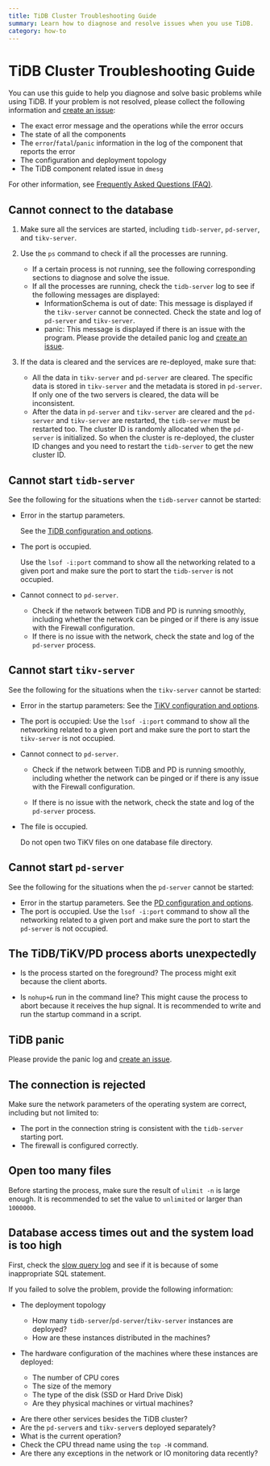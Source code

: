 ```yaml
---
title: TiDB Cluster Troubleshooting Guide
summary: Learn how to diagnose and resolve issues when you use TiDB.
category: how-to
---
```


# TiDB Cluster Troubleshooting Guide

You can use this guide to help you diagnose and solve basic problems while using TiDB. If your problem is not resolved, please collect the following information and [create an issue](https://github.com/pingcap/tidb/issues/new/choose):

- The exact error message and the operations while the error occurs
- The state of all the components
- The `error`/`fatal`/`panic` information in the log of the component that reports the error
- The configuration and deployment topology
- The TiDB component related issue in `dmesg`

For other information, see [Frequently Asked Questions (FAQ)](/faq/tidb.md).

## Cannot connect to the database

1. Make sure all the services are started, including `tidb-server`, `pd-server`, and `tikv-server`.
2. Use the `ps` command to check if all the processes are running.

    - If a certain process is not running, see the following corresponding sections to diagnose and solve the issue.

    + If all the processes are running, check the `tidb-server` log to see if the following messages are displayed:
        - InformationSchema is out of date: This message is displayed if the `tikv-server` cannot be connected. Check the state and log of `pd-server` and `tikv-server`.
        - panic: This message is displayed if there is an issue with the program. Please provide the detailed panic log and [create an issue](https://github.com/pingcap/tidb/issues/new/choose).

3. If the data is cleared and the services are re-deployed, make sure that:

    - All the data in `tikv-server` and `pd-server` are cleared.
    The specific data is stored in `tikv-server` and the metadata is stored in `pd-server`. If only one of the two servers is cleared, the data will be inconsistent.
    - After the data in `pd-server` and `tikv-server` are cleared and the `pd-server` and `tikv-server` are restarted, the `tidb-server` must be restarted too.
    The cluster ID is randomly allocated when the `pd-server` is initialized. So when the cluster is re-deployed, the cluster ID changes and you need to restart the `tidb-server` to get the new cluster ID.

## Cannot start `tidb-server`

See the following for the situations when the `tidb-server` cannot be started:

- Error in the startup parameters.

    See the [TiDB configuration and options](/reference/configuration/tidb-server/configuration.md).

- The port is occupied.

    Use the `lsof -i:port` command to show all the networking related to a given port and make sure the port to start the `tidb-server` is not occupied.

+ Cannot connect to `pd-server`.

    - Check if the network between TiDB and PD is running smoothly, including whether the network can be pinged or if there is any issue with the Firewall configuration.
    - If there is no issue with the network, check the state and log of the `pd-server` process.

## Cannot start `tikv-server`

See the following for the situations when the `tikv-server` cannot be started:

- Error in the startup parameters: See the [TiKV configuration and options](/reference/configuration/tikv-server/configuration.md).

- The port is occupied: Use the `lsof -i:port` command to show all the networking related to a given port and make sure the port to start the `tikv-server` is not occupied.

+ Cannot connect to `pd-server`.

    - Check if the network between TiDB and PD is running smoothly, including whether the network can be pinged or if there is any issue with the Firewall configuration.

    - If there is no issue with the network, check the state and log of the `pd-server` process.

- The file is occupied.

    Do not open two TiKV files on one database file directory.

## Cannot start `pd-server`

See the following for the situations when the `pd-server` cannot be started:

- Error in the startup parameters.
    See the [PD configuration and options](/reference/configuration/pd-server/configuration.md).
- The port is occupied.
    Use the `lsof -i:port` command to show all the networking related to a given port and make sure the port to start the `pd-server` is not occupied.

## The TiDB/TiKV/PD process aborts unexpectedly

- Is the process started on the foreground? The process might exit because the client aborts.

- Is `nohup+&` run in the command line? This might cause the process to abort because it receives the hup signal. It is recommended to write and run the startup command in a script.

## TiDB panic

Please provide the panic log and [create an issue](https://github.com/pingcap/tidb/issues/new/choose).

## The connection is rejected

Make sure the network parameters of the operating system are correct, including but not limited to:

- The port in the connection string is consistent with the `tidb-server` starting port.
- The firewall is configured correctly.

## Open too many files

Before starting the process, make sure the result of `ulimit -n` is large enough. It is recommended to set the value to `unlimited` or larger than `1000000`.

## Database access times out and the system load is too high

First, check the [slow query log](/how-to/maintain/identify-slow-queries.md) and see if it is because of some inappropriate SQL statement.

If you failed to solve the problem, provide the following information:

+ The deployment topology

    - How many `tidb-server`/`pd-server`/`tikv-server` instances are deployed?
    - How are these instances distributed in the machines?

+ The hardware configuration of the machines where these instances are deployed:

    - The number of CPU cores
    - The size of the memory
    - The type of the disk (SSD or Hard Drive Disk)
    - Are they physical machines or virtual machines?

- Are there other services besides the TiDB cluster?
- Are the `pd-server`s and `tikv-server`s deployed separately?
- What is the current operation?
- Check the CPU thread name using the `top -H` command.
- Are there any exceptions in the network or IO monitoring data recently?

